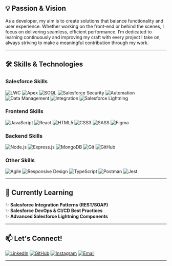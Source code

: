 ## 💡 **Passion & Vision**

As a developer, my aim is to create solutions that balance functionality and user experience. Whether working on the front-end or behind the scenes, I focus on delivering seamless, efficient performance. I’m dedicated to learning continuously and improving my craft with every project I take on, always striving to make a meaningful contribution through my work.

---

## 🛠️ **Skills & Technologies**

### **Salesforce Skills**
![LWC](https://img.shields.io/badge/LWC-00A1E0?style=for-the-badge&logo=salesforce&logoColor=white) ![Apex](https://img.shields.io/badge/Apex-009EDB?style=for-the-badge&logo=salesforce&logoColor=white) ![SOQL](https://img.shields.io/badge/SOQL-00A1E0?style=for-the-badge&logo=salesforce&logoColor=white) ![Salesforce Security](https://img.shields.io/badge/Security-00A1E0?style=for-the-badge&logo=salesforce&logoColor=white) ![Automation](https://img.shields.io/badge/Automation-00A1E0?style=for-the-badge&logo=salesforce&logoColor=white) ![Data Management](https://img.shields.io/badge/Data%20Management-00A1E0?style=for-the-badge&logo=salesforce&logoColor=white) ![Integration](https://img.shields.io/badge/Integration-00A1E0?style=for-the-badge&logo=salesforce&logoColor=white) ![Salesforce Lightning](https://img.shields.io/badge/Lightning%20Experience-00A1E0?style=for-the-badge&logo=salesforce&logoColor=white) 

### **Frontend Skills**
![JavaScript](https://img.shields.io/badge/JavaScript-F7DF1E?style=for-the-badge&logo=javascript&logoColor=black) ![React](https://img.shields.io/badge/React-61DAFB?style=for-the-badge&logo=react&logoColor=black) ![HTML5](https://img.shields.io/badge/HTML-E34F26?style=for-the-badge&logo=html5&logoColor=white) ![CSS3](https://img.shields.io/badge/CSS-1572B6?style=for-the-badge&logo=css3&logoColor=white)   ![SASS](https://img.shields.io/badge/SASS-CC6699?style=for-the-badge&logo=sass&logoColor=white) ![Figma](https://img.shields.io/badge/Figma-F24E1E?style=for-the-badge&logo=figma&logoColor=white) 

### **Backend Skills**
![Node.js](https://img.shields.io/badge/Node.js-339933?style=for-the-badge&logo=nodedotjs&logoColor=white) ![Express.js](https://img.shields.io/badge/Express.js-000000?style=for-the-badge&logo=express&logoColor=white) ![MongoDB](https://img.shields.io/badge/MongoDB-47A248?style=for-the-badge&logo=mongodb&logoColor=white) ![Git](https://img.shields.io/badge/Git-F05032?style=for-the-badge&logo=git&logoColor=white) ![GitHub](https://img.shields.io/badge/GitHub-181717?style=for-the-badge&logo=github&logoColor=white) 

### **Other Skills**
![Agile](https://img.shields.io/badge/Agile-FF7F50?style=for-the-badge&logo=agile&logoColor=white) ![Responsive Design](https://img.shields.io/badge/Responsive%20Design-00A1E0?style=for-the-badge&logo=responsive&logoColor=white) ![TypeScript](https://img.shields.io/badge/TypeScript-007ACC?style=for-the-badge&logo=typescript&logoColor=white) ![Postman](https://img.shields.io/badge/Postman-FF6C37?style=for-the-badge&logo=postman&logoColor=white)  ![Jest](https://img.shields.io/badge/Jest-944058?style=for-the-badge&logo=jest&logoColor=white)

---

## 🌱 **Currently Learning**

✨ **Salesforce Integration Patterns (REST/SOAP)**  
✨ **Salesforce DevOps & CI/CD Best Practices**  
✨ **Advanced Salesforce Lightning Components**

---

## 📫 **Let's Connect!**

[![LinkedIn](https://img.shields.io/badge/LinkedIn-%230077B5.svg?style=for-the-badge&logo=linkedin&logoColor=white)](https://www.linkedin.com/in/hemanths7/) [![GitHub](https://img.shields.io/badge/GitHub-%23181717.svg?style=for-the-badge&logo=github&logoColor=white)](https://github.com/hemanthvcs07) [![Instagram](https://img.shields.io/badge/Instagram-405DE6?style=for-the-badge&logo=instagram&logoColor=white)](https://www.instagram.com/hemanthsayimpu/) [![Email](https://img.shields.io/badge/Mail-FF3D00?style=for-the-badge&logo=gmail&logoColor=white)](mailto:hemanthvcs07@gmail.com)

---
